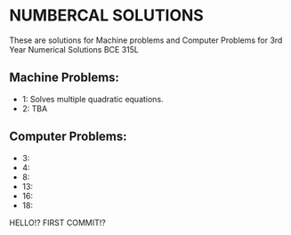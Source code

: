 # NUMBERCAL SOLUTIONS
These are solutions for Machine problems and Computer Problems for 3rd Year Numerical Solutions BCE 315L 

## Machine Problems:
* 1: Solves multiple quadratic equations.
* 2: TBA

## Computer Problems:
* 3: 
* 4: 
* 8: 
* 13: 
* 16: 
* 18: 

HELLO!?
FIRST COMMIT!?
